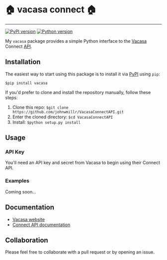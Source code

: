# 🏠 vacasa connect 🏠
---
[![PyPI version](https://badge.fury.io/py/vacasa.svg)](https://pypi.org/project/vacasa/)
[![Python version](https://img.shields.io/badge/python-3.x-brightgreen.svg)](https://pypi.org/project/vacasa/)

My `vacasa` package provides a simple Python interface to the [Vacasa](https://www.vacasa.com/) Connect [API](https://vacasa.docs.stoplight.io/).

## Installation
The easiest way to start using this package is to install it via [PyPI](https://pypi.python.org/pypi/vacasa) using `pip`:

`$pip install vacasa`

If you'd prefer to clone and install the repository manually, follow these steps:

1. Clone this repo:
`$git clone https://github.com/johnwmillr/VacasaConnectAPI.git`
2. Enter the cloned directory:
`$cd VacasaConnectAPI`
3. Install:
    `$python setup.py install`

## Usage
### API Key
You'll need an API key and secret from Vacasa to begin using their Connect API.

### Examples
Coming soon...

## Documentation
 - [Vacasa website](https://www.vacasa.com/)
 - [Connect API documentation](https://connect.vacasa.com/)

## Collaboration
Please feel free to collaborate with a pull request or by opening an issue.
